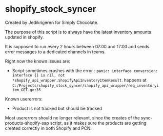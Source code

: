 # shopify_stock_syncer
Created by Jedikrigeren for Simply Chocolate.

The purpose of this script is to always have the latest inventory amounts updated in shopify.

It is supposed to run every 2 hours between 07:00 and 17:00 and sends error messages to a dedicated channels in teams.

Right now the known issues are:
  - Script sometimes crashes with the error : `panic: interface conversion: interface {} is nil, not *shopify_api_wrapper.ShopifyApiInventoryItemResult`. happens at `C:/Projects/shopify_stock_syncer/shopify_api_wrapper/req_inventoryitem_GET.go:35`

Known usererrors: 
  - Product is not tracked but should be tracked

Most usererrors should no longer relevant, since the creates of the sync-products-shopify-sap script, as it makes sure the products are getting created correctly in both Shopify and PCN.

